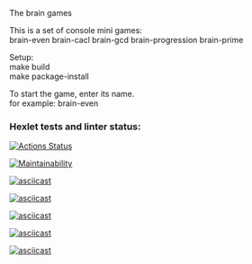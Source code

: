 The brain games

This is a set of console mini games:  
    brain-even
    brain-cacl
    brain-gcd
    brain-progression
    brain-prime

Setup:  
    make build  
    make package-install

To start the game, enter its name.  
    for example: brain-even

### Hexlet tests and linter status:
[![Actions Status](https://github.com/DaniilShomin/python-project-49/actions/workflows/hexlet-check.yml/badge.svg)](https://github.com/DaniilShomin/python-project-49/actions)

[![Maintainability](https://api.codeclimate.com/v1/badges/9eed823adf6d7fbea7e8/maintainability)](https://codeclimate.com/github/DaniilShomin/python-project-49/maintainability)

[![asciicast](https://asciinema.org/a/efSF8y4UOodEwvJ3vRRLALTTQ.svg)](https://asciinema.org/a/efSF8y4UOodEwvJ3vRRLALTTQ)

[![asciicast](https://asciinema.org/a/7ZRqb96BJYbecCQLrVqkVbIM9.svg)](https://asciinema.org/a/7ZRqb96BJYbecCQLrVqkVbIM9)

[![asciicast](https://asciinema.org/a/l5PGLKd77MUhiSsjPgM6V0qAn.svg)](https://asciinema.org/a/l5PGLKd77MUhiSsjPgM6V0qAn)

[![asciicast](https://asciinema.org/a/EZlBr7llBL9IFbsVGOrRnkYwP.svg)](https://asciinema.org/a/EZlBr7llBL9IFbsVGOrRnkYwP)

[![asciicast](https://asciinema.org/a/Cz9qVF0IAyvY3MdA2FjV5sP5o.svg)](https://asciinema.org/a/Cz9qVF0IAyvY3MdA2FjV5sP5o)